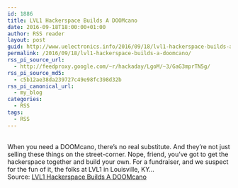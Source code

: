 ```yaml
---
id: 1886
title: LVL1 Hackerspace Builds A DOOMcano
date: 2016-09-18T18:00:00+01:00
author: RSS reader
layout: post
guid: http://www.uelectronics.info/2016/09/18/lvl1-hackerspace-builds-a-doomcano/
permalink: /2016/09/18/lvl1-hackerspace-builds-a-doomcano/
rss_pi_source_url:
  - http://feedproxy.google.com/~r/hackaday/LgoM/~3/GaG3mprTN5g/
rss_pi_source_md5:
  - c5b12ae38da239727c49e98fc398d32b
rss_pi_canonical_url:
  - my_blog
categories:
  - RSS
tags:
  - RSS
---
```

&#013;  
When you need a DOOMcano, there’s no real substitute. And they’re not just selling these things on the street-corner. Nope, friend, you’ve got to get the hackerspace together and build your own. For a fundraiser, and we suspect for the fun of it, the folks at LVL1 in Louisville, KY…&#013;  
Source: <a href="http://feedproxy.google.com/~r/hackaday/LgoM/~3/GaG3mprTN5g/" target="_blank">LVL1 Hackerspace Builds A DOOMcano</a>